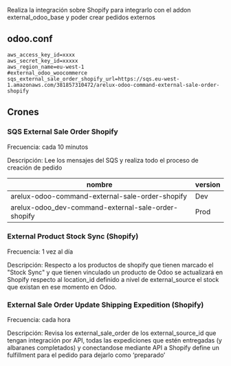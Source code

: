 Realiza la integración sobre Shopify para integrarlo con el addon external_odoo_base y poder crear pedidos externos

## odoo.conf
```
aws_access_key_id=xxxx
aws_secret_key_id=xxxxx
aws_region_name=eu-west-1
#external_odoo_woocommerce
sqs_external_sale_order_shopify_url=https://sqs.eu-west-1.amazonaws.com/381857310472/arelux-odoo-command-external-sale-order-shopify
```

## Crones

### SQS External Sale Order Shopify 
Frecuencia: cada 10 minutos

Descripción: Lee los mensajes del SQS y realiza todo el proceso de creación de pedido

nombre | version
--- | ---
arelux-odoo-command-external-sale-order-shopify | Dev
arelux-odoo_dev-command-external-sale-order-shopify | Prod

### External Product Stock Sync (Shopify)
Frecuencia: 1 vez al día

Descripción: Respecto a los productos de shopify que tienen marcado el "Stock Sync" y que tienen vinculado un producto de Odoo se actualizará en Shopify respecto al location_id definido a nivel de external_source el stock que existan en ese momento en Odoo.

### External Sale Order Update Shipping Expedition (Shopify) 
Frecuencia: cada hora

Descripción: Revisa los external_sale_order de los external_source_id que tengan integración por API, todas las expediciones que estén entregadas (y albaranes completados) y conectandose mediante API a Shopify define un fulfillment para el pedido para dejarlo como ‘preparado’
